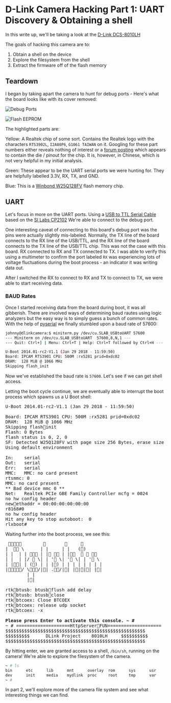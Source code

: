 # D-Link Camera Hacking Part 1: UART Discovery & Obtaining a shell

In this write up, we'll be taking a look at the [D-Link DCS-8010LH](https://www.dlink.com/en/products/dcs-8010lh-mydlink-hd-wi-fi-camera)

The goals of hacking this camera are to:

1. Obtain a shell on the device
2. Explore the filesystem from the shell
3. Extract the firmware off of the flash memory

## Teardown

I began by taking apart the camera to hunt for debug ports - Here's what the board looks like with its cover removed:

![Debug Ports](https://imgur.com/aK1x81u.jpg)

![Flash EEPROM](https://imgur.com/KE5oi7h.jpg)

The highlighted parts are:

Yellow: A Realtek chip of some sort. Contains the Realtek logo with the characters `RTS3902L`, `I2A08P6`, `G1061 TAIWAN` on it. Googling for these part numbers either reveals nothing of interest or a [forum posting](http://bbs.ntpcb.com/read-htm-tid-135134.html) which appears to contain the die / pinout for the chip. It is, however, in Chinese, which is not very helpful in my initial analysis.

Green: These appear to be the UART serial ports we were hunting for. They are helpfully labelled 3.3V, RX, TX, and GND.

Blue: This is a [Winbond W25Q128FV](https://www.winbond.com/resource-files/w25q128fv_revhh1_100913_website1.pdf) flash memory chip.

## UART

Let's focus in more on the UART ports. Using a [USB to TTL Serial Cable](https://www.adafruit.com/product/954) based on the [SI Labs CP2102](https://www.silabs.com/interface/usb-bridges/classic/device.cp2102) We're able to connect to the debug port.

One interesting caveat of connecting to this board's debug port was the pins were actually slightly mis-labeled. Normally, the TX line of the board connects to the RX line of the USB/TTL, and the RX line of the board connects to the TX line of the USB/TTL chip. This was not the case with this board. RX connected to RX and TX connected to TX. I was able to verify this using a multimeter to confirm the port labeled `RX` was experiencing lots of voltage fluctuations during the boot process - an indicator it was writing data out.

After I switched the RX to connect to RX and TX to connect to TX, we were able to start receiving data.

### BAUD Rates

Once I started receiving data from the board during boot, it was all gibberish. There are involved ways of determining baud rautes using logic analyzers but the easy way is to simply guess a bunch of common rates. With the help of [pyserial](https://github.com/pyserial/pyserial/blob/master/serial/tools/miniterm.py) we finally stumbled upon a baud rate of 57600:

```bash
johnny@dlinkcamera:$ miniterm.py /dev/cu.SLAB_USBtoUART 57600
--- Miniterm on /dev/cu.SLAB_USBtoUART  57600,8,N,1 ---
--- Quit: Ctrl+] | Menu: Ctrl+T | Help: Ctrl+T followed by Ctrl+H ---

U-Boot 2014.01-rc2-V1.1 (Jan 29 2018 - 11:59:50)
Board: IPCAM RTS3901 CPU: 500M :rx5281 prid=0xdc02
DRAM:  128 MiB @ 1066 MHz
Skipping flash_init
```

Now we've established the baud rate is `57600`. Let's see if we can get shell access.

Letting the boot cycle continue, we are eventually able to interrupt the boot process which spawns us a U Boot shell:

<pre>
U-Boot 2014.01-rc2-V1.1 (Jan 29 2018 - 11:59:50)

Board: IPCAM RTS3901 CPU: 500M :rx5281 prid=0xdc02
DRAM:  128 MiB @ 1066 MHz
Skipping flash&#5;init
Flash: 0 Bytes
flash status is 0, 2, 0
SF: Detected W25Q128FV with page size 256 Bytes, erase size 64 KiB, total 16 MiB
Using default environment

In:    serial
Out:   serial
Err:   serial
MMC:   MMC: no card present
rtsmmc: 0
MMC: no card present
&#42;&#42; Bad device mmc 0 &#42;&#42;
Net:   Realtek PCIe GBE Family Controller mcfg = 0024
no hw config header
new&#5;ethaddr = 00:00:00:00:00:00
r8168#0
no hw config header
Hit any key to stop autoboot:  0 
rlxboot# 
</pre>

Waiting further into the boot process, we see this:

<pre>
 &#5;&#5;&#5;&#5;&#5;        &#5;       &#5;     &#5;       
|  &#5;&#5; \      | |     | |   (&#5;)      
| |  | | &#5;&#5;&#5; | |&#5; &#5;&#5; | |&#5;&#5;  &#5; &#5; &#5;&#5;  
| |  | |/ &#5; \| | '&#5; \| '&#5; \| | '&#5; \ 
| |&#5;&#5;| | (&#5;) | | |&#5;) | | | | | | | |
|&#5;&#5;&#5;&#5;&#5;/ \&#5;&#5;&#5;/|&#5;| .&#5;&#5;/|&#5;| |&#5;|&#5;|&#5;| |&#5;|
		| |                  
		|&#5;|                  

rtk&#5;btusb: btusb&#5;flush add delay 
rtk&#5;btusb: btusb&#5;close
rtk&#5;btcoex: Close BTCOEX
rtk&#5;btcoex: release udp socket
rtk&#5;btcoex: -x

<b>Please press Enter to activate this console. ~ #</b> 
~ # ====================HttpServer&#5;FUN====================
$$$$$$$$$$$$$$$$$$$$$$$$$$$$$$$$$$$$$$$$$$$$$$$$$$$$
$$$$$$$$$      DLink Project    8010LH     $$$$$$$$$$
$$$$$$$$$$$$$$$$$$$$$$$$$$$$$$$$$$$$$$$$$$$$$$$$$$$$
</pre>

By hitting enter, we are granted access to a shell, `/bin/sh`, running on the camera! We're able to explore the filesystem of the camera.

```bash
~ # ls
bin      etc      lib      mnt      overlay  rom      sys      usr
dev      init     media    mydlink  proc     root     tmp      var
~ # 
```

In part 2, we'll explore more of the camera file system and see what interesting things we can find.
